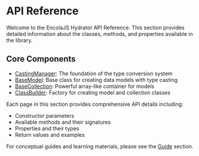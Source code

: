 # API Reference

Welcome to the EncolaJS Hydrator API Reference. This section provides detailed information about the classes, methods, and properties available in the library.

## Core Components

- [CastingManager](./casting-manager.md): The foundation of the type conversion system
- [BaseModel](./base-model.md): Base class for creating data models with type casting
- [BaseCollection](./base-collection.md): Powerful array-like container for models
- [ClassBuilder](./class-builder.md): Factory for creating model and collection classes

Each page in this section provides comprehensive API details including:

- Constructor parameters
- Available methods and their signatures
- Properties and their types
- Return values and examples

For conceptual guides and learning materials, please see the [Guide](../guide/) section. 